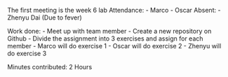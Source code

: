 The first meeting is the week 6 lab
Attendance: 
    - Marco
    - Oscar
Absent:
    - Zhenyu Dai (Due to fever)

Work done:
    - Meet up with team member
    - Create a new repository on Github
    - Divide the assignment into 3 exercises and assign for each member
    - Marco will do exercise 1
    - Oscar will do exercise 2
    - Zhenyu will do exercise 3

Minutes contributed: 2 Hours
